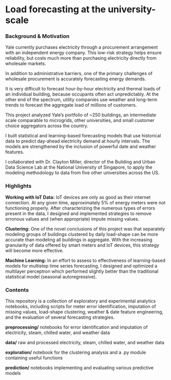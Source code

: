 # Load forecasting at the university-scale

### Background & Motivation

Yale currently purchases electricity through a procurement arrangement with an independent energy company. This low-risk strategy helps ensure reliability, but costs much more than purchasing electricity directly from wholesale markets.

In addition to administrative barriers, one of the primary challenges of wholesale procurement is accurately forecasting energy demands.

It is very difficult to forecast hour-by-hour electricity and thermal loads of an individual building, because occupants often act unpredictably. At the other end of the spectrum, utility companies use weather and long-term trends to forecast the aggregate load of millions of customers.

This project analyzed Yale’s portfolio of ~250 buildings, an intermediate scale comparable to microgrids, other universities, and small customer choice aggregators across the country.

I built statistical and learning-based forecasting models that use historical data to predict day-ahead electricity demand at hourly intervals. The models are strengthened by the inclusion of powerful date and weather features.

I collaborated with Dr. Clayton Miller, director of the Building and Urban Data Science Lab at the National University of Singapore, to apply the modeling methodology to data from five other universities across the US.


### Highlights

**Working with IoT Data:** IoT devices are only as good as their internet connection. At any given time, approximately 5% of energy meters were not functioning properly. After characterizing the numerous types of errors present in the data, I designed and implemented strategies to remove erronous values and (when appropriate) impute missing values.

**Clustering:** One of the novel conclusions of this project was that separately modeling groups of buildings clustered by daily load-shape can be more accurate than modeling all buildings in aggregate. With the increasing granularity of data offered by smart meters and IoT devices, this strategy will become more effective.

**Machine Learning:** In an effort to assess to effectiveness of learning-based models for multistep time series forecasting, I designed and optimized a multilayer perceptron which performed slightly better than the traditional statistical model (seasonal autoregressive).


### Contents
This repository is a collection of exploratory and experimental analytics notebooks, including scripts for meter error identification, imputation of missing values, load-shape clustering, weather & date feature engineering, and the evaluation of several forecasting strategies.

**preprocessing/**    notebooks for error identification and imputation of electricity, steam, chilled water, and weather data

**data/**             raw and processed electricity, steam, chilled water, and weather data

**exploration/**      notebook for the clustering analysis and a .py module containing useful functions

**prediction/**       notebooks implementing and evaluating various predictive models

